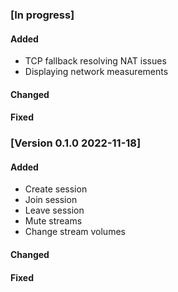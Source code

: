 ### [In progress]

#### Added

* TCP fallback resolving NAT issues
* Displaying network measurements

#### Changed

#### Fixed

### [Version 0.1.0 2022-11-18]
#### Added

* Create session
* Join session
* Leave session
* Mute streams
* Change stream volumes

#### Changed

#### Fixed

